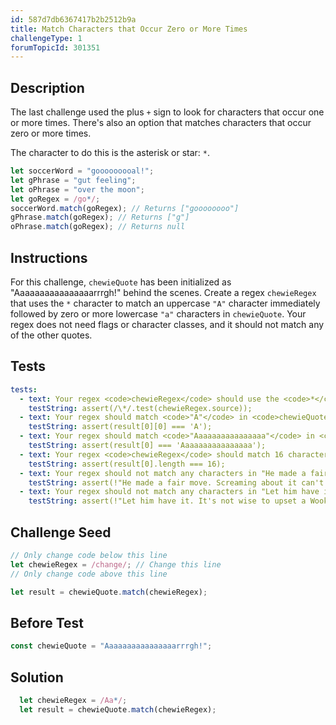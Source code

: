 ```yaml
---
id: 587d7db6367417b2b2512b9a
title: Match Characters that Occur Zero or More Times
challengeType: 1
forumTopicId: 301351
---
```


## Description

<section id='description'>

The last challenge used the plus `+` sign to look for characters that occur one or more times. There's also an option that matches characters that occur zero or more times.

The character to do this is the asterisk or star: `*`.

```js
let soccerWord = "gooooooooal!";
let gPhrase = "gut feeling";
let oPhrase = "over the moon";
let goRegex = /go*/;
soccerWord.match(goRegex); // Returns ["goooooooo"]
gPhrase.match(goRegex); // Returns ["g"]
oPhrase.match(goRegex); // Returns null
```

</section>

## Instructions

<section id='instructions'>

For this challenge, `chewieQuote` has been initialized as "Aaaaaaaaaaaaaaaarrrgh!" behind the scenes. Create a regex `chewieRegex` that uses the `*` character to match an uppercase `"A"` character immediately followed by zero or more lowercase `"a"` characters in `chewieQuote`. Your regex does not need flags or character classes, and it should not match any of the other quotes.

</section>

## Tests

<section id='tests'>

```yml
tests:
  - text: Your regex <code>chewieRegex</code> should use the <code>*</code> character to match zero or more <code>a</code> characters.
    testString: assert(/\*/.test(chewieRegex.source));
  - text: Your regex should match <code>"A"</code> in <code>chewieQuote</code>.
    testString: assert(result[0][0] === 'A');
  - text: Your regex should match <code>"Aaaaaaaaaaaaaaaa"</code> in <code>chewieQuote</code>.
    testString: assert(result[0] === 'Aaaaaaaaaaaaaaaa');
  - text: Your regex <code>chewieRegex</code> should match 16 characters in <code>chewieQuote</code>.
    testString: assert(result[0].length === 16);
  - text: Your regex should not match any characters in "He made a fair move. Screaming about it can't help you."
    testString: assert(!"He made a fair move. Screaming about it can't help you.".match(chewieRegex));
  - text: Your regex should not match any characters in "Let him have it. It's not wise to upset a Wookiee."
    testString: assert(!"Let him have it. It's not wise to upset a Wookiee.".match(chewieRegex));

```

</section>

## Challenge Seed

<section id='challengeSeed'>

<div id='js-seed'>

```js
// Only change code below this line
let chewieRegex = /change/; // Change this line
// Only change code above this line

let result = chewieQuote.match(chewieRegex);
```

</div>

## Before Test

<div id='js-setup'>

```js
const chewieQuote = "Aaaaaaaaaaaaaaaarrrgh!";
```

</div>

</section>

## Solution

<section id='solution'>

```js
  let chewieRegex = /Aa*/;
  let result = chewieQuote.match(chewieRegex);
```

</section>
